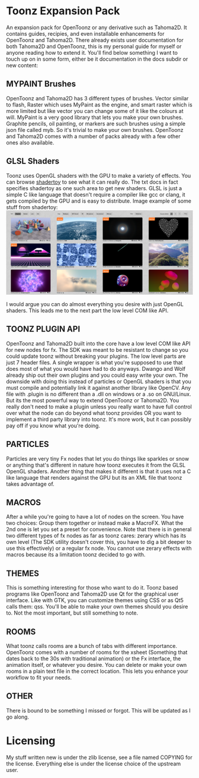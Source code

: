 # Toonz Expansion Pack
An expansion pack for OpenToonz or any derivative such as Tahoma2D. It contains guides, recipies, and even installable enhancements for OpenToonz and Tahoma2D. There already exists user documentation for both Tahoma2D and OpenToonz, this is my personal guide for myself or anyone reading how to extend it. You'll find below something I want to touch up on in some form, either be it documentation in the docs subdir or new content:

## MYPAINT Brushes
OpenToonz and Tahoma2D has 3 different types of brushes. Vector similar to flash, Raster which uses MyPaint as the engine, and smart raster which is more limited but like vector you can change some of it like the colours at will. MyPaint is a very good library that lets you make your own brushes. Graphite pencils, oil painting, or markers are such brushes using a simple json file called myb. So it's trivial to make your own brushes. OpenToonz and Tahoma2D comes with a number of packs already with a few other ones also available.

## GLSL Shaders
Toonz uses OpenGL shaders with the GPU to make a variety of effects. You can browse [shadertoy](https://www.shadertoy.com/) to see what it can really do. The txt docs in fact specifies shadertoy as one such area to get new shaders. GLSL is just a simple C like language that doesn't require a compiler like gcc or clang, it gets compiled by the GPU and is easy to distribute. Image example of some stuff from shadertoy:
![](shaders.png)

I would argue you can do almost everything you desire with just OpenGL shaders. This leads me to the next part the low level COM like API.

## TOONZ PLUGIN API
OpenToonz and Tahoma2D built into the core have a low level COM like API for new nodes for fx. The SDK was meant to be resistant to change so you could update toonz without breaking your plugins. The low level parts are just 7 header files. A single wrapper is what you're supposed to use that does most of what you would have had to do anyways. Dwango and Wolf already ship out their own plugins and you could easy write your own. The downside with doing this instead of particles or OpenGL shaders is that you must compile and potentially link it against another library like OpenCV. Any file with .plugin is no different than a .dll on windows or a .so on GNU/Linux. But its the most powerful way to extend OpenToonz or Tahoma2D. You really don't need to make a plugin unless you really want to have full control over what the node can do beyond what toonz provides OR you want to implement a third party library into toonz. It's more work, but it can possibly pay off if you know what you're doing.

## PARTICLES
Particles are very tiny Fx nodes that let you do things like sparkles or snow or anything that's different in nature how toonz executes it from the GLSL OpenGL shaders. Another thing that makes it different is that it uses not a C like language that renders against the GPU but its an XML file that toonz takes advantage of.

## MACROS
After a while you're going to have a lot of nodes on the screen. You have two choices: Group them together or instead make a MacroFX. What the 2nd one is let you set a preset for convenience. Note that there is in general two different types of fx nodes as far as toonz cares: zerary which has its own level (The SDK utility doesn't cover this, you have to dig a bit deeper to use this effectively) or a regular fx node. You cannot use zerary effects with macros because its a limitation toonz decided to go with.

## THEMES
This is something interesting for those who want to do it. Toonz based programs like OpenToonz and Tahoma2D use Qt for the graphical user interface. Like with GTK, you can customize themes using CSS or as Qt5 calls them: qss. You'll be able to make your own themes should you desire to. Not the most important, but still something to note.

## ROOMS
What toonz calls rooms are a bunch of tabs with different importance. OpenToonz comes with a number of rooms for the xsheet (Something that dates back to the 30s with traditional animation) or the Fx interface, the animation itself, or whatever you desire. You can delete or make your own rooms in a plain text file in the correct location. This lets you enhance your workflow to fit your needs.

## OTHER
There is bound to be something I missed or forgot. This will be updated as I go along.

# Licensing
My stuff written new is under the zlib license, see a file named COPYING for the license. Everything else is under the license choice of the upstream user.
